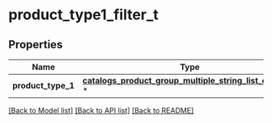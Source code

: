 # product_type1_filter_t

## Properties
Name | Type | Description | Notes
------------ | ------------- | ------------- | -------------
**product_type_1** | [**catalogs_product_group_multiple_string_list_criteria_t**](.md) \* |  | 

[[Back to Model list]](../README.md#documentation-for-models) [[Back to API list]](../README.md#documentation-for-api-endpoints) [[Back to README]](../README.md)


